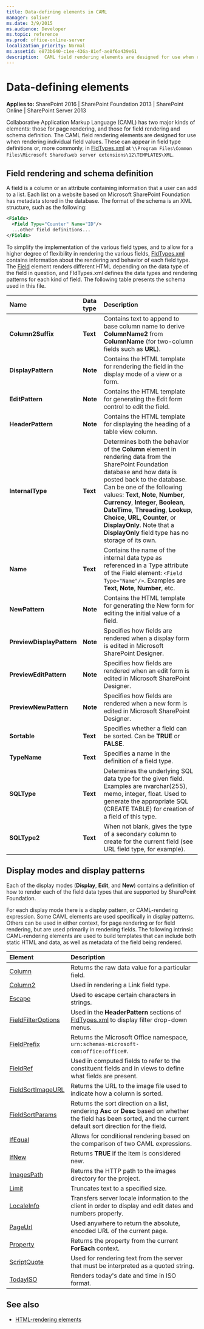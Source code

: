 ```yaml
---
title: Data-defining elements in CAML
manager: soliver
ms.date: 3/9/2015
ms.audience: Developer
ms.topic: reference
ms.prod: office-online-server
localization_priority: Normal
ms.assetid: e873b640-c1ee-436a-81ef-ae8f6a439e61
description:  CAML field rendering elements are designed for use when rendering individual field values.
---
```


# Data-defining elements

**Applies to:** SharePoint 2016 | SharePoint Foundation 2013 | SharePoint Online | SharePoint Server 2013
  
Collaborative Application Markup Language (CAML) has two major kinds of elements: those for page rendering, and those for field rendering and schema definition. The CAML field rendering elements are designed for use when rendering individual field values. These can appear in field type definitions or, more commonly, in [FldTypes.xml](http://msdn.microsoft.com/library/8f8db866-03f8-4001-aae3-4c4102a7aed6%28Office.15%29.aspx) at  `\\Program Files\Common Files\Microsoft Shared\web server extensions\12\TEMPLATES\XML`.
  
## Field rendering and schema definition

A field is a column or an attribute containing information that a user can add to a list. Each list on a website based on Microsoft SharePoint Foundation has metadata stored in the database. The format of the schema is an XML structure, such as the following:
  
```XML
<Fields>
  <Field Type="Counter" Name="ID"/>
  ...other field definitions...
</Fields>
```

To simplify the implementation of the various field types, and to allow for a higher degree of flexibility in rendering the various fields, [FldTypes.xml](http://msdn.microsoft.com/library/8f8db866-03f8-4001-aae3-4c4102a7aed6%28Office.15%29.aspx) contains information about the rendering and behavior of each field type. The [Field](field-element-list.md) element renders different HTML depending on the data type of the field in question, and FldTypes.xml defines the data types and rendering patterns for each kind of field. The following table presents the schema used in this file. 
  
|**Name**|**Data type**|**Description**|
|:-----|:-----|:-----|
|**Column2Suffix** <br/> |**Text** <br/> |Contains text to append to base column name to derive **ColumnName2** from **ColumnName** (for two-column fields such as **URL**).  <br/> |
|**DisplayPattern** <br/> |**Note** <br/> |Contains the HTML template for rendering the field in the display mode of a view or a form.  <br/> |
|**EditPattern** <br/> |**Note** <br/> |Contains the HTML template for generating the Edit form control to edit the field.  <br/> |
|**HeaderPattern** <br/> |**Note** <br/> |Contains the HTML template for displaying the heading of a table view column.  <br/> |
|**InternalType** <br/> |**Text** <br/> |Determines both the behavior of the **Column** element in rendering data from the SharePoint Foundation database and how data is posted back to the database. Can be one of the following values: **Text**, **Note**, **Number**, **Currency**, **Integer**, **Boolean**, **DateTime**, **Threading**, **Lookup**, **Choice**, **URL**, **Counter**, or **DisplayOnly**. Note that a **DisplayOnly** field type has no storage of its own.  <br/> |
|**Name** <br/> |**Text** <br/> |Contains the name of the internal data type as referenced in a Type attribute of the Field element:  `<Field Type="Name"/>`. Examples are **Text**, **Note**, **Number**, etc.  <br/> |
|**NewPattern** <br/> |**Note** <br/> |Contains the HTML template for generating the New form for editing the initial value of a field.  <br/> |
|**PreviewDisplayPattern** <br/> |**Note** <br/> |Specifies how fields are rendered when a display form is edited in Microsoft SharePoint Designer.  <br/> |
|**PreviewEditPattern** <br/> |**Note** <br/> |Specifies how fields are rendered when an edit form is edited in Microsoft SharePoint Designer.  <br/> |
|**PreviewNewPattern** <br/> |**Note** <br/> |Specifies how fields are rendered when a new form is edited in Microsoft SharePoint Designer.  <br/> |
|**Sortable** <br/> |**Text** <br/> |Specifies whether a field can be sorted. Can be **TRUE** or **FALSE**.  <br/> |
|**TypeName** <br/> |**Text** <br/> |Specifies a name in the definition of a field type.  <br/> |
|**SQLType** <br/> |**Text** <br/> |Determines the underlying SQL data type for the given field. Examples are nvarchar(255), memo, integer, float. Used to generate the appropriate SQL (CREATE TABLE) for creation of a field of this type.  <br/> |
|**SQLType2** <br/> |**Text** <br/> |When not blank, gives the type of a secondary column to create for the current field (see URL field type, for example).  <br/> |
   
## Display modes and display patterns

Each of the display modes (**Display**, **Edit**, and **New**) contains a definition of how to render each of the field data types that are supported by SharePoint Foundation.
  
For each display mode there is a display pattern, or CAML-rendering expression. Some CAML elements are used specifically in display patterns. Others can be used in either context, for page rendering or for field rendering, but are used primarily in rendering fields. The following intrinsic CAML-rendering elements are used to build templates that can include both static HTML and data, as well as metadata of the field being rendered.
  
|**Element**|**Description**|
|:-----|:-----|
|[Column](column-element-view.md) <br/> |Returns the raw data value for a particular field.  <br/> |
|[Column2](column2-element-view.md) <br/> |Used in rendering a Link field type.  <br/> |
|[Escape](escape-element.md) <br/> |Used to escape certain characters in strings.  <br/> |
|[FieldFilterOptions](fieldfilteroptions-element.md) <br/> |Used in the **HeaderPattern** sections of [FldTypes.xml](http://msdn.microsoft.com/library/8f8db866-03f8-4001-aae3-4c4102a7aed6%28Office.15%29.aspx) to display filter drop-down menus.  <br/> |
|[FieldPrefix](fieldprefix-element-view.md) <br/> |Returns the Microsoft Office namespace, `urn:schemas-microsoft-com:office:office#`.  <br/> |
|[FieldRef](http://msdn.microsoft.com/library/1fec6304-0e3a-455a-a94d-df3232bb77a7%28Office.15%29.aspx) <br/> |Used in computed fields to refer to the constituent fields and in views to define what fields are present.  <br/> |
|[FieldSortImageURL](fieldsortimageurl-element.md) <br/> |Returns the URL to the image file used to indicate how a column is sorted.  <br/> |
|[FieldSortParams](fieldsortparams-element-view.md) <br/> |Returns the sort direction on a list, rendering **Asc** or **Desc** based on whether the field has been sorted, and the current default sort direction for the field.  <br/> |
|[IfEqual](ifequal-element-view.md) <br/> |Allows for conditional rendering based on the comparison of two CAML expressions.  <br/> |
|[IfNew](ifnew-element-view.md) <br/> |Returns **TRUE** if the item is considered new.  <br/> |
|[ImagesPath](imagespath-element.md) <br/> |Returns the HTTP path to the images directory for the project.  <br/> |
|[Limit](limit-element-view.md) <br/> |Truncates text to a specified size.  <br/> |
|[LocaleInfo](localeinfo-element.md) <br/> |Transfers server locale information to the client in order to display and edit dates and numbers properly.  <br/> |
|[PageUrl](pageurl-element-view.md) <br/> |Used anywhere to return the absolute, encoded URL of the current page.  <br/> |
|[Property](property-element-view.md) <br/> |Returns the property from the current **ForEach** context.  <br/> |
|[ScriptQuote](scriptquote-element-view.md) <br/> |Used for rendering text from the server that must be interpreted as a quoted string.  <br/> |
|[TodayISO](todayiso-element.md) <br/> |Renders today's date and time in ISO format.  <br/> |
   
## See also

- [HTML-rendering elements](html-rendering-elements.md)


